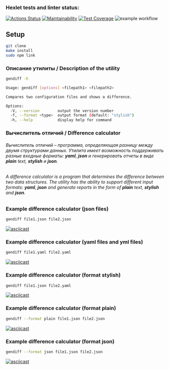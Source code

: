 ### Hexlet tests and linter status:
[![Actions Status](https://github.com/jessdrk/fullstack-javascript-project-46/actions/workflows/hexlet-check.yml/badge.svg)](https://github.com/jessdrk/fullstack-javascript-project-46/actions)
[![Maintainability](https://api.codeclimate.com/v1/badges/6754ad6f72addbb95932/maintainability)](https://codeclimate.com/github/jessdrk/fullstack-javascript-project-46/maintainability)
[![Test Coverage](https://api.codeclimate.com/v1/badges/6754ad6f72addbb95932/test_coverage)](https://codeclimate.com/github/jessdrk/fullstack-javascript-project-46/test_coverage)
![example workflow](https://github.com/jessdrk/fullstack-javascript-project-46/actions/workflows/nodejs.yml/badge.svg)

## Setup
```bash
git clone
make install
sudo npm link
```

### Описание утилиты / Description of the utility
```bash
gendiff -h
```
```bash
Usage: gendiff [options] <filepath1> <filepath2>

Compares two configuration files and shows a difference.

Options:
  -V, --version        output the version number
  -f, --format <type>  output format (default: "stylish")
  -h, --help           display help for command
```


### Вычислитель отличий / Difference calculator
###### Вычислитель отличий – программа, определяющая разницу между двумя структурами данных. Утилита имеет возможность поддерживать разные входные форматы: **yaml**, **json** и генерировать отчеты в виде **plain** text, **stylish** и **json**.
###### A difference calculator is a program that determines the difference between two data structures. The utility has the ability to support different input formats: **yaml**, **json** and generate reports in the form of **plain** text, **stylish** and **json**.

### Example difference calculator (json files)
```bash
gendiff file1.json file2.json
```
[![asciicast](https://asciinema.org/a/622019.svg)](https://asciinema.org/a/622019)

### Example difference calculator (yaml files and yml files)
```bash
gendiff file1.yaml file2.yaml
```
[![asciicast](https://asciinema.org/a/622750.svg)](https://asciinema.org/a/622750)

### Example difference calculator (format stylish)
```bash
gendiff file1.json file2.yaml
```
[![asciicast](https://asciinema.org/a/625154.svg)](https://asciinema.org/a/625154)

### Example difference calculator (format plain)
```bash
gendiff --format plain file1.json file2.json
```
[![asciicast](https://asciinema.org/a/624194.svg)](https://asciinema.org/a/624194)

### Example difference calculator (format json)
```bash
gendiff --format json file1.json file2.json
```
[![asciicast](https://asciinema.org/a/624232.svg)](https://asciinema.org/a/624232)